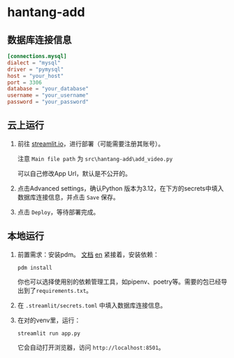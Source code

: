 # hantang-add

## 数据库连接信息

``` toml
[connections.mysql]
dialect = "mysql"
driver = "pymysql"
host = "your_host"
port = 3306
database = "your_database"
username = "your_username"
password = "your_password"
```

## 云上运行

1. 前往 [streamlit.io](https://share.streamlit.io/deploy)，进行部署（可能需要注册其账号）。

   注意 `Main file path` 为 `src\hantang-add\add_video.py`

   可以自己修改App Url，默认是不公开的。

2. 点击Advanced settings，确认Python 版本为3.12，在下方的secrets中填入数据库连接信息，并点击 `Save` 保存。

3. 点击 `Deploy`，等待部署完成。

## 本地运行


1. 前置需求：安装pdm。 [文档](https://pdm-project.org/zh-cn/latest/#_3) [en](https://pdm-project.org/en/latest/#_3) 紧接着，安装依赖：

    ```shell
    pdm install
    ```

    你也可以选择使用别的依赖管理工具，如pipenv、poetry等。需要的包已经导出到了`requirements.txt`。

2. 在 `.streamlit/secrets.toml` 中填入数据库连接信息。

3. 在对的venv里，运行：

    ```shell
    streamlit run app.py
    ```

    它会自动打开浏览器，访问 `http://localhost:8501`。

